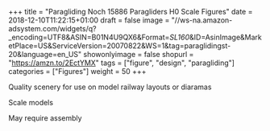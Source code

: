 +++
title = "Paragliding Noch 15886 Paragliders H0 Scale Figures"
date = 2018-12-10T11:22:15+01:00
draft = false
image = "//ws-na.amazon-adsystem.com/widgets/q?_encoding=UTF8&ASIN=B01N4U9QX6&Format=_SL160_&ID=AsinImage&MarketPlace=US&ServiceVersion=20070822&WS=1&tag=paraglidingst-20&language=en_US"
showonlyimage = false
shopurl = "https://amzn.to/2EctYMX"
tags = ["figure", "design", "paragliding"]
categories = ["Figures"]
weight = 50
+++

Quality scenery for use on model railway layouts or diaramas

Scale models

May require assembly